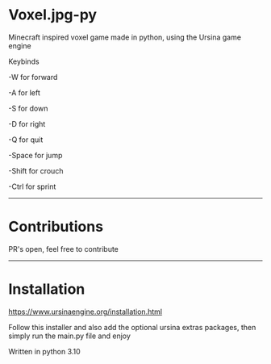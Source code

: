 # Voxel.jpg-py
Minecraft inspired voxel game made in python, using the Ursina game engine


Keybinds

-W for forward

-A for left

-S for down

-D for right

-Q for quit

-Space for jump

-Shift for crouch

-Ctrl for sprint

________________________________________________________________________

# Contributions

PR's open, feel free to contribute

________________________________________________________________________

# Installation
https://www.ursinaengine.org/installation.html

Follow this installer and also add the optional ursina extras packages, then simply run the main.py file and enjoy

Written in python 3.10
